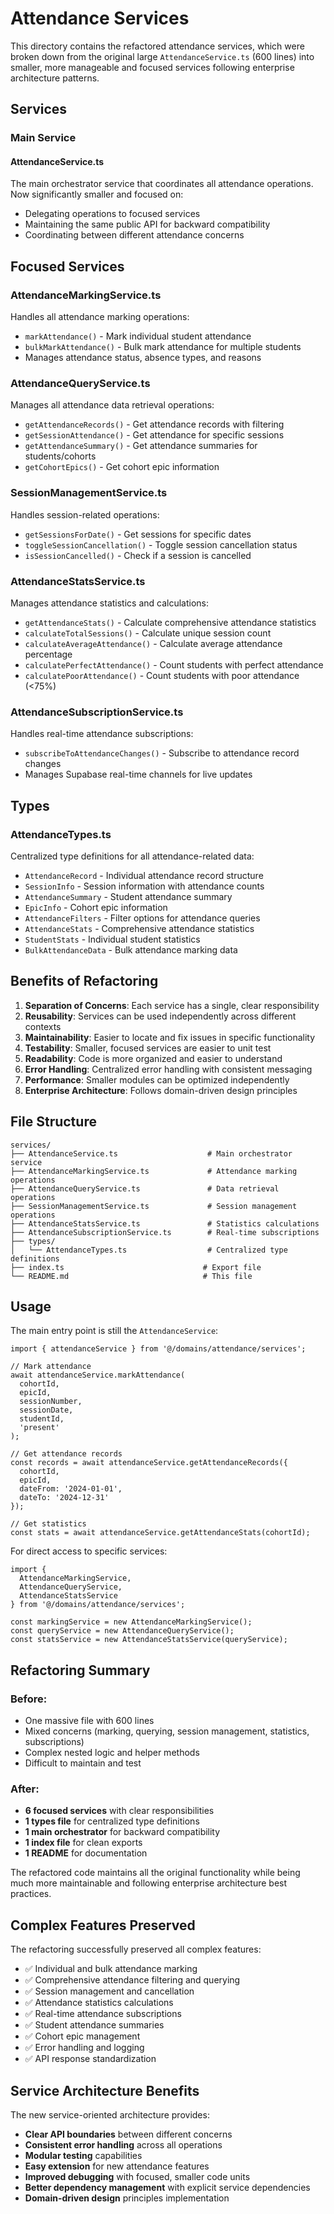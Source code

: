 # Attendance Services

This directory contains the refactored attendance services, which were broken down from the original large `AttendanceService.ts` (600 lines) into smaller, more manageable and focused services following enterprise architecture patterns.

## Services

### Main Service

#### AttendanceService.ts
The main orchestrator service that coordinates all attendance operations. Now significantly smaller and focused on:
- Delegating operations to focused services
- Maintaining the same public API for backward compatibility
- Coordinating between different attendance concerns

## Focused Services

### AttendanceMarkingService.ts
Handles all attendance marking operations:
- `markAttendance()` - Mark individual student attendance
- `bulkMarkAttendance()` - Bulk mark attendance for multiple students
- Manages attendance status, absence types, and reasons

### AttendanceQueryService.ts
Manages all attendance data retrieval operations:
- `getAttendanceRecords()` - Get attendance records with filtering
- `getSessionAttendance()` - Get attendance for specific sessions
- `getAttendanceSummary()` - Get attendance summaries for students/cohorts
- `getCohortEpics()` - Get cohort epic information

### SessionManagementService.ts
Handles session-related operations:
- `getSessionsForDate()` - Get sessions for specific dates
- `toggleSessionCancellation()` - Toggle session cancellation status
- `isSessionCancelled()` - Check if a session is cancelled

### AttendanceStatsService.ts
Manages attendance statistics and calculations:
- `getAttendanceStats()` - Calculate comprehensive attendance statistics
- `calculateTotalSessions()` - Calculate unique session count
- `calculateAverageAttendance()` - Calculate average attendance percentage
- `calculatePerfectAttendance()` - Count students with perfect attendance
- `calculatePoorAttendance()` - Count students with poor attendance (<75%)

### AttendanceSubscriptionService.ts
Handles real-time attendance subscriptions:
- `subscribeToAttendanceChanges()` - Subscribe to attendance record changes
- Manages Supabase real-time channels for live updates

## Types

### AttendanceTypes.ts
Centralized type definitions for all attendance-related data:
- `AttendanceRecord` - Individual attendance record structure
- `SessionInfo` - Session information with attendance counts
- `AttendanceSummary` - Student attendance summary
- `EpicInfo` - Cohort epic information
- `AttendanceFilters` - Filter options for attendance queries
- `AttendanceStats` - Comprehensive attendance statistics
- `StudentStats` - Individual student statistics
- `BulkAttendanceData` - Bulk attendance marking data

## Benefits of Refactoring

1. **Separation of Concerns**: Each service has a single, clear responsibility
2. **Reusability**: Services can be used independently across different contexts
3. **Maintainability**: Easier to locate and fix issues in specific functionality
4. **Testability**: Smaller, focused services are easier to unit test
5. **Readability**: Code is more organized and easier to understand
6. **Error Handling**: Centralized error handling with consistent messaging
7. **Performance**: Smaller modules can be optimized independently
8. **Enterprise Architecture**: Follows domain-driven design principles

## File Structure

```
services/
├── AttendanceService.ts                    # Main orchestrator service
├── AttendanceMarkingService.ts             # Attendance marking operations
├── AttendanceQueryService.ts               # Data retrieval operations
├── SessionManagementService.ts             # Session management operations
├── AttendanceStatsService.ts               # Statistics calculations
├── AttendanceSubscriptionService.ts        # Real-time subscriptions
├── types/
│   └── AttendanceTypes.ts                  # Centralized type definitions
├── index.ts                               # Export file
└── README.md                              # This file
```

## Usage

The main entry point is still the `AttendanceService`:

```tsx
import { attendanceService } from '@/domains/attendance/services';

// Mark attendance
await attendanceService.markAttendance(
  cohortId,
  epicId,
  sessionNumber,
  sessionDate,
  studentId,
  'present'
);

// Get attendance records
const records = await attendanceService.getAttendanceRecords({
  cohortId,
  epicId,
  dateFrom: '2024-01-01',
  dateTo: '2024-12-31'
});

// Get statistics
const stats = await attendanceService.getAttendanceStats(cohortId);
```

For direct access to specific services:

```tsx
import { 
  AttendanceMarkingService,
  AttendanceQueryService,
  AttendanceStatsService 
} from '@/domains/attendance/services';

const markingService = new AttendanceMarkingService();
const queryService = new AttendanceQueryService();
const statsService = new AttendanceStatsService(queryService);
```

## Refactoring Summary

### Before:
- One massive file with 600 lines
- Mixed concerns (marking, querying, session management, statistics, subscriptions)
- Complex nested logic and helper methods
- Difficult to maintain and test

### After:
- **6 focused services** with clear responsibilities
- **1 types file** for centralized type definitions
- **1 main orchestrator** for backward compatibility
- **1 index file** for clean exports
- **1 README** for documentation

The refactored code maintains all the original functionality while being much more maintainable and following enterprise architecture best practices.

## Complex Features Preserved

The refactoring successfully preserved all complex features:
- ✅ Individual and bulk attendance marking
- ✅ Comprehensive attendance filtering and querying
- ✅ Session management and cancellation
- ✅ Attendance statistics calculations
- ✅ Real-time attendance subscriptions
- ✅ Student attendance summaries
- ✅ Cohort epic management
- ✅ Error handling and logging
- ✅ API response standardization

## Service Architecture Benefits

The new service-oriented architecture provides:
- **Clear API boundaries** between different concerns
- **Consistent error handling** across all operations
- **Modular testing** capabilities
- **Easy extension** for new attendance features
- **Improved debugging** with focused, smaller code units
- **Better dependency management** with explicit service dependencies
- **Domain-driven design** principles implementation
